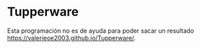 # Tupperware
Esta programación no es de ayuda para poder sacar un resultado 
https://valerieoe2003.github.io/Tupperware/.

